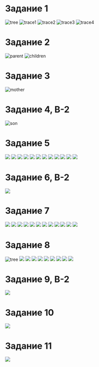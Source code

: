# Задание 1
![tree](https://github.com/petrichor27/Prolog/blob/main/PicsForLR1/1.1.png)
![trace1](https://github.com/petrichor27/Prolog/blob/main/PicsForLR1/1.2.png)
![trace2](https://github.com/petrichor27/Prolog/blob/main/PicsForLR1/1.3.png)
![trace3](https://github.com/petrichor27/Prolog/blob/main/PicsForLR1/1.4.png)
![trace4](https://github.com/petrichor27/Prolog/blob/main/PicsForLR1/1.5.png)

# Задание 2
![parent](https://github.com/petrichor27/Prolog/blob/main/PicsForLR1/2.1.png)
![children](https://github.com/petrichor27/Prolog/blob/main/PicsForLR1/2.2.png)

# Задание 3
![mother](https://github.com/petrichor27/Prolog/blob/main/PicsForLR1/3.1.png)

# Задание 4, В-2
![son](https://github.com/petrichor27/Prolog/blob/main/PicsForLR1/4.1.png)

# Задание 5
![](https://github.com/petrichor27/Prolog/blob/main/PicsForLR1/5.1.png)
![](https://github.com/petrichor27/Prolog/blob/main/PicsForLR1/5.2.png)
![](https://github.com/petrichor27/Prolog/blob/main/PicsForLR1/5.3.png)
![](https://github.com/petrichor27/Prolog/blob/main/PicsForLR1/5.4.png)
![](https://github.com/petrichor27/Prolog/blob/main/PicsForLR1/5.5.png)
![](https://github.com/petrichor27/Prolog/blob/main/PicsForLR1/5.6.png)
![](https://github.com/petrichor27/Prolog/blob/main/PicsForLR1/5.7.png)
![](https://github.com/petrichor27/Prolog/blob/main/PicsForLR1/5.8.png)
![](https://github.com/petrichor27/Prolog/blob/main/PicsForLR1/5.9.png)
![](https://github.com/petrichor27/Prolog/blob/main/PicsForLR1/5.10.png)
![](https://github.com/petrichor27/Prolog/blob/main/PicsForLR1/5.11.png)
![](https://github.com/petrichor27/Prolog/blob/main/PicsForLR1/5.12.png)

# Задание 6, В-2
![](https://github.com/petrichor27/Prolog/blob/main/PicsForLR1/6.1.png)

# Задание 7
![](https://github.com/petrichor27/Prolog/blob/main/PicsForLR1/7.1.png)
![](https://github.com/petrichor27/Prolog/blob/main/PicsForLR1/7.2.png)
![](https://github.com/petrichor27/Prolog/blob/main/PicsForLR1/7.3.png)
![](https://github.com/petrichor27/Prolog/blob/main/PicsForLR1/7.4.png)
![](https://github.com/petrichor27/Prolog/blob/main/PicsForLR1/7.5.png)
![](https://github.com/petrichor27/Prolog/blob/main/PicsForLR1/7.6.png)
![](https://github.com/petrichor27/Prolog/blob/main/PicsForLR1/7.7.png)
![](https://github.com/petrichor27/Prolog/blob/main/PicsForLR1/7.8.png)
![](https://github.com/petrichor27/Prolog/blob/main/PicsForLR1/7.9.png)
![](https://github.com/petrichor27/Prolog/blob/main/PicsForLR1/7.10.png)
![](https://github.com/petrichor27/Prolog/blob/main/PicsForLR1/7.11.png)
![](https://github.com/petrichor27/Prolog/blob/main/PicsForLR1/7.12.png)

# Задание 8
![tree](https://github.com/petrichor27/Prolog/blob/main/PicsForLR1/8.1.png)
![](https://github.com/petrichor27/Prolog/blob/main/PicsForLR1/8.2.png)
![](https://github.com/petrichor27/Prolog/blob/main/PicsForLR1/8.3.png)
![](https://github.com/petrichor27/Prolog/blob/main/PicsForLR1/8.4.png)
![](https://github.com/petrichor27/Prolog/blob/main/PicsForLR1/8.5.png)
![](https://github.com/petrichor27/Prolog/blob/main/PicsForLR1/8.6.png)
![](https://github.com/petrichor27/Prolog/blob/main/PicsForLR1/8.7.png)
![](https://github.com/petrichor27/Prolog/blob/main/PicsForLR1/8.8.png)
![](https://github.com/petrichor27/Prolog/blob/main/PicsForLR1/8.9.png)
![](https://github.com/petrichor27/Prolog/blob/main/PicsForLR1/8.10.png)

# Задание 9, В-2
![](https://github.com/petrichor27/Prolog/blob/main/PicsForLR1/9.1.png)

# Задание 10
![](https://github.com/petrichor27/Prolog/blob/main/PicsForLR1/10.1.PNG)

# Задание 11
![](https://github.com/petrichor27/Prolog/blob/main/PicsForLR1/11.1.PNG)
